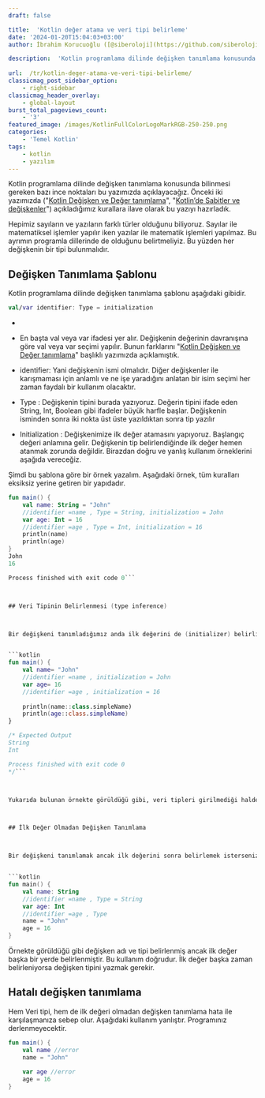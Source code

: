 ```yaml
---
draft: false

title:  'Kotlin değer atama ve veri tipi belirleme'
date: '2024-01-20T15:04:03+03:00'
author: İbrahim Korucuoğlu ([@siberoloji](https://github.com/siberoloji))

description:  'Kotlin programlama dilinde değişken tanımlama konusunda bilinmesi gereken bazı ince noktaları bu yazımızda açıklayacağız. ' 
 
url:  /tr/kotlin-deger-atama-ve-veri-tipi-belirleme/
classicmag_post_sidebar_option:
    - right-sidebar
classicmag_header_overlay:
    - global-layout
burst_total_pageviews_count:
    - '3'
featured_image: /images/KotlinFullColorLogoMarkRGB-250-250.png
categories:
    - 'Temel Kotlin'
tags:
    - kotlin
    - yazılım
---
```



Kotlin programlama dilinde değişken tanımlama konusunda bilinmesi gereken bazı ince noktaları bu yazımızda açıklayacağız. Önceki iki yazımızda ("<a href="https://www.siberoloji.com/kotlin-degisken-ve-deger-tanimlama/" data-type="post" data-id="694" target="_blank" rel="noreferrer noopener">Kotlin Değişken ve Değer tanımlama</a>", "<a href="https://www.siberoloji.com/kotlinde-sabitler-ve-degiskenler/" data-type="post" data-id="700" target="_blank" rel="noreferrer noopener">Kotlin’de Sabitler ve değişkenler</a>") açıkladığımız kurallara ilave olarak bu yazıyı hazırladık. 



Hepimiz sayıların ve yazıların farklı türler olduğunu biliyoruz. Sayılar ile matematiksel işlemler yapılır iken yazılar ile matematik işlemleri yapılmaz. Bu ayrımın programla dillerinde de olduğunu belirtmeliyiz. Bu yüzden her değişkenin bir tipi bulunmalıdır.



## Değişken Tanımlama Şablonu



Kotlin programlama dilinde değişken tanımlama şablonu aşağıdaki gibidir. 


```kotlin
val/var identifier: Type = initialization
```


* 
* En başta val veya var ifadesi yer alır. Değişkenin değerinin davranışına göre val veya var seçimi yapılır. Bunun farklarını "<a href="https://www.siberoloji.com/kotlin-degisken-ve-deger-tanimlama/" data-type="post" data-id="694" target="_blank" rel="noreferrer noopener">Kotlin Değişken ve Değer tanımlama</a>" başlıklı yazımızda açıklamıştık.

* identifier: Yani değişkenin ismi olmalıdır. Diğer değişkenler ile karışmaması için anlamlı ve ne işe yaradığını anlatan bir isim seçimi her zaman faydalı bir kullanım olacaktır.

* Type : Değişkenin tipini burada yazıyoruz. Değerin tipini ifade eden String, Int, Boolean gibi ifadeler büyük harfle başlar. Değişkenin isminden sonra iki nokta üst üste yazıldıktan sonra tip yazılır

* Initialization : Değişkenimize ilk değer atamasını yapıyoruz. Başlangıç değeri anlamına gelir. Değişkenin tip belirlendiğinde ilk değer hemen atanmak zorunda değildir. Birazdan doğru ve yanlış kullanım örneklerini aşağıda vereceğiz.




Şimdi bu şablona göre bir örnek yazalım. Aşağıdaki örnek, tüm kuralları eksiksiz yerine getiren bir yapıdadır.


```kotlin
fun main() {
    val name: String = "John"
    //identifier =name , Type = String, initialization = John
    var age: Int = 16
    //identifier =age , Type = Int, initialization = 16
    println(name)
    println(age)
}
John
16

Process finished with exit code 0```



## Veri Tipinin Belirlenmesi (type inference)



Bir değişkeni tanımladığımız anda ilk değerini de (initializer) belirliyorsak, veri tipini yazmayabiliriz. Kotlin, girilen ilk değere bakarak tipini kendisi tespit edecektir. Bu şekilde kodlarımız daha sade hale gelir. Örnek aşağıdadır. 


```kotlin
fun main() {
    val name= "John"
    //identifier =name , initialization = John
    var age= 16
    //identifier =age , initialization = 16
  
    println(name::class.simpleName)
    println(age::class.simpleName)
}

/* Expected Output
String
Int

Process finished with exit code 0
*/```



Yukarıda bulunan örnekte görüldüğü gibi, veri tipleri girilmediği halde ilk değerlerin tipine bakarak Kotlin veri tipini otomatik belirlemiştir. Yabancı kaynaklardan konuyu incelediğinizde bu işlemin "type inference" olarak ifade edildiğini görebilirsiniz.



## İlk Değer Olmadan Değişken Tanımlama



Bir değişkeni tanımlamak ancak ilk değerini sonra belirlemek isterseniz, değişkenin tipini mutlaka yazmanız gerekmektedir. Kotlin ilk değer olmadan değişkenin tipini belirleyemez. Kotlin için değişken tanımlandığında tipi de belirlenmelidir. Sonradan tip değiştirilemez. Aşağıda bunun örneğini görebilirsiniz.


```kotlin
fun main() {
    val name: String
    //identifier =name , Type = String
    var age: Int
    //identifier =age , Type
    name = "John"
    age = 16
}
```



Örnekte görüldüğü gibi değişken adı ve tipi belirlenmiş ancak ilk değer başka bir yerde belirlenmiştir. Bu kullanım doğrudur. İlk değer başka zaman belirleniyorsa değişken tipini yazmak gerekir.



## Hatalı değişken tanımlama



Hem Veri tipi, hem de ilk değeri olmadan değişken tanımlama hata ile karşılaşmanıza sebep olur. Aşağıdaki kullanım yanlıştır. Programınız derlenmeyecektir.


```kotlin
fun main() {
    val name //error
    name = "John"
   
    var age //error
    age = 16
}
```
